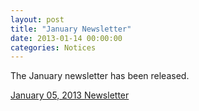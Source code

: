 ```yaml
---
layout: post
title: "January Newsletter"
date: 2013-01-14 00:00:00
categories: Notices
---
```

The January newsletter has been released.

[ January 05, 2013 Newsletter ](/docs/newsletters/newsletter_130105.pdf)


